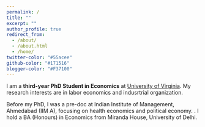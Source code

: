 ```yaml
---
permalink: /
title: ""
excerpt: ""
author_profile: true
redirect_from: 
  - /about/
  - /about.html
  - /home/
twitter-color: "#55acee"
github-color: "#171516"
blogger-color: "#F37100"
---
```

I am a **third-year PhD Student in Economics** at [University of Virginia](https://economics.virginia.edu). My research interests are in labor economics and indusrtrial organization. 

Before my PhD, I was a pre-doc at Indian Institute of Management, Ahmedabad (IIM A), focusing on health economics and political economy. . I hold a BA (Honours) in Economics from Miranda House, University of Delhi.

